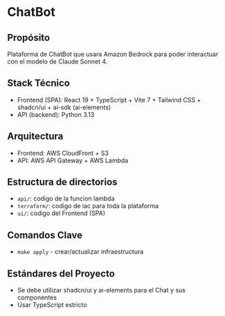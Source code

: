 # ChatBot

## Propósito
Plataforma de ChatBot que usara Amazon Bedrock para poder interactuar con el modelo de Claude Sonnet 4.

## Stack Técnico
- Frontend (SPA): React 19 + TypeScript + Vite 7 + Tailwind CSS + shadcn/ui + ai-sdk (ai-elements)
- API (backend): Python 3.13

## Arquitectura
- Frontend: AWS CloudFront + S3
- API: AWS API Gateway + AWS Lambda

## Estructura de directorios
- `api/`: codigo de la funcion lambda
- `terraform/`: codigo de iac para toda la plataforma
- `ui/`: codigo del Frontend (SPA)

## Comandos Clave
- `make apply` - crear/actualizar infraestructura

## Estándares del Proyecto
- Se debe utilizar shadcn/ui y ai-elements para el Chat y sus componentes 
- Usar TypeScript estricto